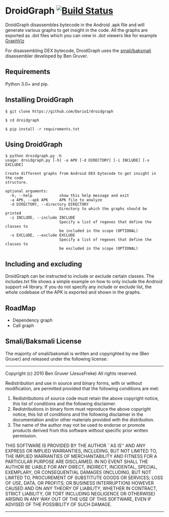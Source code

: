 # DroidGraph [![Build Status](https://travis-ci.org/DarioI/droidgraph.svg?branch=master)](https://travis-ci.org/DarioI/droidgraph)

DroidGraph disassembles bytecode in the Android .apk file and will generate 
various graphs to get insight in the code. All the graphs are exported as 
.dot files which you can view in .dot viewers like for example [GraphViz](http://www.graphviz.org)

For disassembling DEX bytecode, DroidGraph uses the [smali/baksmali](https://github.com/JesusFreke/smali) disassembler developed by Ben Gruver.

## Requirements

Python 3.0+ and pip.

## Installing DroidGraph

```shell
$ git clone https://github.com/DarioI/droidgraph

$ cd droidgraph

$ pip install -r requirements.txt
```
## Using DroidGraph

```shell
$ python droidgraph.py -h
usage: droidgraph.py [-h] -a APK [-d DIRECTORY] [-i INCLUDE] [-x EXCLUDE]

Create different graphs from Android DEX bytecode to get insight in the code
structure.

optional arguments:
  -h, --help            show this help message and exit
  -a APK, --apk APK     APK file to analyze
  -d DIRECTORY, --directory DIRECTORY
                        Directory to which the graphs should be printed
  -i INCLUDE, --include INCLUDE
                        Specify a list of regexes that define the classes to
                        be included in the scope (OPTIONAL)
  -x EXCLUDE, --exclude EXCLUDE
                        Specify a list of regexes that define the classes to
                        be excluded in the scope (OPTIONAL)
```

## Including and excluding

DroidGraph can be instructed to include or exclude certain classes. The 
includes.txt file shows a simple example on how to only include the Android 
support v4 library. If you do not specify any include or exclude list, the 
whole codebase of the APK is exported and shown in the graphs.

## RoadMap

* Dependency graph
* Call graph

## Smali/Baksmali License

The majority of smali/baksmali is written and copyrighted by me (Ben Gruver)
and released under the following license:

*******************************************************************************
Copyright (c) 2010 Ben Gruver (JesusFreke)
All rights reserved.

Redistribution and use in source and binary forms, with or without
modification, are permitted provided that the following conditions
are met:
1. Redistributions of source code must retain the above copyright
   notice, this list of conditions and the following disclaimer.
2. Redistributions in binary form must reproduce the above copyright
   notice, this list of conditions and the following disclaimer in the
   documentation and/or other materials provided with the distribution.
3. The name of the author may not be used to endorse or promote products
   derived from this software without specific prior written permission.

THIS SOFTWARE IS PROVIDED BY THE AUTHOR ``AS IS'' AND ANY EXPRESS OR
IMPLIED WARRANTIES, INCLUDING, BUT NOT LIMITED TO, THE IMPLIED WARRANTIES
OF MERCHANTABILITY AND FITNESS FOR A PARTICULAR PURPOSE ARE DISCLAIMED.
IN NO EVENT SHALL THE AUTHOR BE LIABLE FOR ANY DIRECT, INDIRECT,
INCIDENTAL, SPECIAL, EXEMPLARY, OR CONSEQUENTIAL DAMAGES (INCLUDING, BUT
NOT LIMITED TO, PROCUREMENT OF SUBSTITUTE GOODS OR SERVICES; LOSS OF USE,
DATA, OR PROFITS; OR BUSINESS INTERRUPTION) HOWEVER CAUSED AND ON ANY
THEORY OF LIABILITY, WHETHER IN CONTRACT, STRICT LIABILITY, OR TORT
INCLUDING NEGLIGENCE OR OTHERWISE) ARISING IN ANY WAY OUT OF THE USE OF
THIS SOFTWARE, EVEN IF ADVISED OF THE POSSIBILITY OF SUCH DAMAGE.
*******************************************************************************
